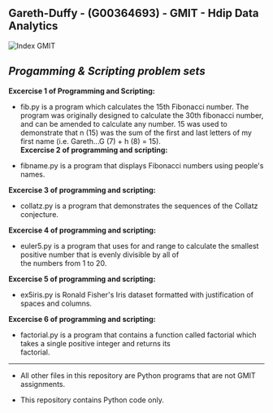 ## Gareth-Duffy -  (G00364693) - GMIT - Hdip Data Analytics

<img src="https://image.ibb.co/gw4Gen/Index_GMIT.png" alt="Index GMIT" border="0" />

***Progamming & Scripting problem sets***
----------------------------------------------------------------------------------------------------------------------------------------

**Excercise 1 of Programming and Scripting:**

* fib.py is a program which calculates the 15th Fibonacci number. 
  The program was originally designed to calculate the 30th fibonacci number, and can be amended to calculate any number. 
  15 was used to demonstrate that n (15) was the sum of the first and last letters of my first name (i.e. Gareth...G (7) + h (8) = 15).   
**Excercise 2 of programming and scripting:**

* fibname.py is a program that displays Fibonacci numbers using people's names. 

**Excercise 3 of programming and scripting:**

* collatz.py is a program that demonstrates the sequences of the Collatz conjecture. 

**Excercise 4 of programming and scripting:**

* euler5.py is a program that uses for and range to calculate the smallest positive number that is evenly divisible by all of   
  the numbers from 1 to 20. 
 
**Excercise 5 of programming and scripting:**

* ex5iris.py is Ronald Fisher's Iris dataset formatted with justification of spaces and columns. 

**Excercise 6 of programming and scripting:**

* factorial.py is a program that contains a function called factorial which takes a single positive integer and returns its   
  factorial.  
  
----------------------------------------------------------------------------------------------------------------------------------------

* All other files in this repository are Python programs that are not GMIT assignments.

* This repository contains Python code only.



